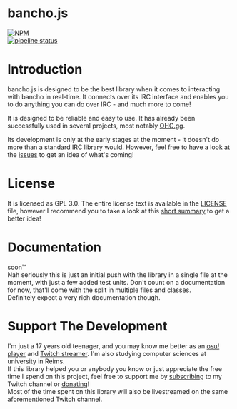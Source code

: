 # bancho.js

[![NPM](https://nodei.co/npm/bancho.js.png?compact=true)](https://nodei.co/npm/bancho.js/)  
[![pipeline status](https://git.cartooncraft.fr/ThePooN/bancho.js/badges/master/pipeline.svg)](https://git.cartooncraft.fr/ThePooN/bancho.js/commits/master)

# Introduction

bancho.js is designed to be the best library when it comes to interacting with bancho in real-time. It connects over its IRC interface and enables you to do anything you can do over IRC - and much more to come!

It is designed to be reliable and easy to use. It has already been successfully used in several projects, most notably [OHC.gg](https://ohc.gg).

Its development is only at the early stages at the moment - it doesn't do more than a standard IRC library would. However, feel free to have a look at the [issues](https://git.cartooncraft.fr/ThePooN/bancho.js/issues) to get an idea of what's coming!

# License

It is licensed as GPL 3.0. The entire license text is available in the [LICENSE](/LICENSE) file, however I recommend you to take a look at this [short summary](https://choosealicense.com/licenses/gpl-3.0/) to get a better idea!

# Documentation

soon™  
Nah seriously this is just an initial push with the library in a single file at the moment, with just a few added test units. Don't count on a documentation for now, that'll come with the split in multiple files and classes.  
Definitely expect a very rich documentation though.

# Support The Development

I'm just a 17 years old teenager, and you may know me better as an [osu! player](https://osu.ppy.sh/u/ThePooN) and [Twitch streamer](https://twitch.tv/ThePooN02). I'm also studying computer sciences at university in Reims.  
If this library helped you or anybody you know or just appreciate the free time I spend on this project, feel free to support me by [subscribing](https://twitch.tv/ThePooN02/subscribe) to my Twitch channel or [donating](https://streamlabs.com/ThePooN02)!  
Most of the time spent on this library will also be livestreamed on the same aforementioned Twitch channel.